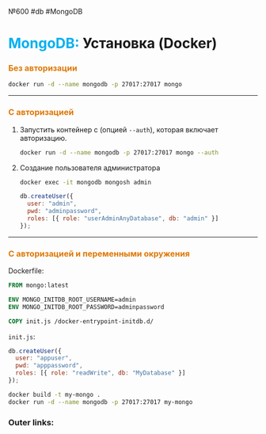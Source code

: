 №600 #db #MongoDB
# <font color="#00b0f0">MongoDB:</font> Установка (Docker)

### <font color="#de7802">Без авторизации</font>
```bash
docker run -d --name mongodb -p 27017:27017 mongo
```
---
### <font color="#de7802">С авторизацией</font>
1. Запустить контейнер с (опцией `--auth`), которая включает авторизацию.
	```bash
	docker run -d --name mongodb -p 27017:27017 mongo --auth
	```
2. Создание пользователя администратора
	```bash
	docker exec -it mongodb mongosh admin
	```
	
	```javascript
	db.createUser({
	  user: "admin",
	  pwd: "adminpassword",
	  roles: [{ role: "userAdminAnyDatabase", db: "admin" }]
	});
	```
---
### <font color="#de7802">С авторизацией и переменными окружения</font>
Dockerfile:
```dockerfile
FROM mongo:latest

ENV MONGO_INITDB_ROOT_USERNAME=admin
ENV MONGO_INITDB_ROOT_PASSWORD=adminpassword

COPY init.js /docker-entrypoint-initdb.d/
```
`init.js`:
```javascript
db.createUser({
  user: "appuser",
  pwd: "apppassword",
  roles: [{ role: "readWrite", db: "MyDatabase" }]
});
```

```bash
docker build -t my-mongo .
docker run -d --name mongodb -p 27017:27017 my-mongo
```

### Outer links:


